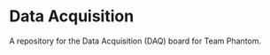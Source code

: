 # Data Acquisition

A repository for the Data Acquisition (DAQ) board for Team Phantom.


<!-- TODO: Update readme.md -->

